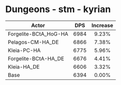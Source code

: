 # Dungeons - stm - kyrian
| Actor | DPS | Increase |
|---|:---:|:---:|
|Forgelite-BCtA_HoG-HA|6984|9.23%|
|Pelagos-CM-HA_DE|6866|7.38%|
|Kleia-PC-HA|6775|5.96%|
|Forgelite-BCtA-HA_DE|6676|4.41%|
|Kleia-HA_DE|6606|3.32%|
|Base|6394|0.00%|

